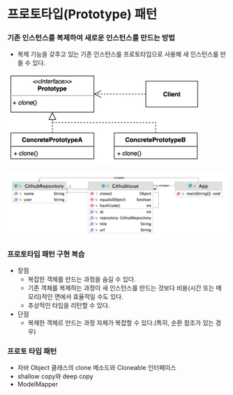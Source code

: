 # 프로토타입(Prototype) 패턴
### 기존 인스턴스를 복제하여 새로운 인스턴스를 만드는 방법
- 복제 기능을 갖추고 있는 기존 인스턴스를 프로토타입으로 사용해 새 인스턴스를 만들 수 있다.

![img.png](prototype1.png)

![img.png](prototype2.png)

### 프로토타입 패턴 구현 복습
- 장점
  - 복잡한 객체를 만드는 과정을 숨길 수 있다.
  - 기존 객체를 복제하는 과정이 새 인스턴스를 만드는 것보다 비용(시간 또는 메모리)적인 면에서 효율적일 수도 있다.
  - 추상적인 타입을 리턴할 수 있다.
- 단점
  - 복제한 객체르 만드는 과정 자체가 복잡할 수 있다.(특히, 순환 참조가 있는 경우)

### 프로토 타입 패턴
- 자바 Object 클래스의 clone 메소드와 Cloneable 인터페이스
- shallow copy와 deep copy
- ModelMapper